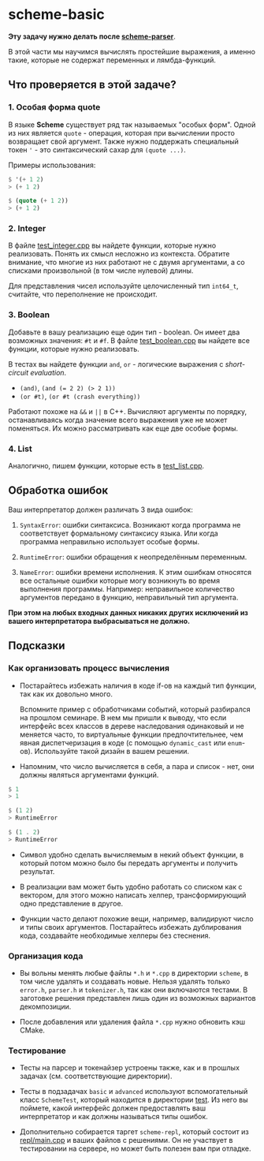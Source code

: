 # scheme-basic

**Эту задачу нужно делать после [scheme-parser](../parser/README.md)**.

В этой части мы научимся вычислять простейшие выражения, а именно такие, которые не содержат переменных и
лямбда-функций.

## Что проверяется в этой задаче?

### 1. Особая форма quote

В языке **Scheme** существует ряд так называемых "особых форм". Одной из них является `quote` - операция, которая при
вычислении просто возвращает свой аргумент. Также нужно поддержать специальный токен `'` - это синтаксический сахар
для `(quote ...)`.

Примеры использования:

```scheme
$ '(+ 1 2)
> (+ 1 2)

$ (quote (+ 1 2))
> (+ 1 2)
```

### 2. Integer

В файле [test_integer.cpp](./test_integer.cpp) вы найдете функции, которые нужно реализовать. Понять их смысл несложно из контекста.
Обратите внимание, что многие из них работают не с двумя аргументами, а со списками произвольной (в том числе нулевой)
длины.

Для представления чисел используйте целочисленный тип `int64_t`, считайте, что переполнение не происходит.

### 3. Boolean

Добавьте в вашу реализацию еще один тип - boolean. Он имеет два возможных значения: `#t` и `#f`. В
файле [test_boolean.cpp](./test_boolean.cpp) вы найдете все функции, которые нужно реализовать.

В тестах вы найдете функции `and`, `or` - логические выражения с _short-circuit evaluation_.

* `(and)`, `(and (= 2 2) (> 2 1))`
* `(or #t)`, `(or #t (crash everything))`

Работают похоже на `&&` и `||` в C++. Вычисляют аргументы по порядку, останавливаясь когда значение всего выражения уже
не может поменяться. Их можно рассматривать как еще две особые формы.

### 4. List

Аналогично, пишем функции, которые есть в [test_list.cpp](./test_list.cpp).

## Обработка ошибок

Ваш интерпретатор должен различать 3 вида ошибок:

1. `SyntaxError`: ошибки синтаксиса. Возникают когда программа не соответствует формальному синтаксису языка. Или когда
   программа неправильно использует особые формы.


2. `RuntimeError`: ошибки обращения к неопределённым переменным.


3. `NameError`: ошибки времени исполнения. К этим ошибкам относятся все остальные ошибки которые могу возникнуть во
   время выполнения программы. Например: неправильное количество аргументов передано в функцию, неправильный тип
   аргумента.

**При этом на любых входных данных никаких других исключений из вашего интерпретатора выбрасываться не должно.**

## Подсказки

### Как организовать процесс вычисления

* Постарайтесь избежать наличия в коде if-ов на каждый тип функции, так как их довольно много.

  Вспомните пример с обработчиками событий, который разбирался на прошлом семинаре. В нем мы пришли к выводу, что если
  интерфейс всех классов в дереве наследования одинаковый и не меняется часто, то виртуальные функции предпочтительнее,
  чем явная диспетчеризация в коде (с помощью `dynamic_cast` или `enum`-ов). Используйте такой дизайн в вашем решении.


* Напомним, что число вычисляется в себя, а пара и список - нет, они должны являться аргументами функций.

```scheme
$ 1
> 1

$ (1 2)
> RuntimeError

$ (1 . 2)
> RuntimeError
```

* Символ удобно сделать вычисляемым в некий объект функции, в который потом можно было бы передать аргументы и получить
  результат.

* В реализации вам может быть удобно работать со списком как с вектором, для этого можно написать хелпер,
  трансформирующий одно представление в другое.

* Функции часто делают похожие вещи, например, валидируют число и типы своих аргументов. Постарайтесь избежать
  дублирования кода, создавайте необходимые хелперы без стеснения.

### Организация кода

* Вы вольны менять любые файлы `*.h` и `*.cpp` в директории `scheme`, в том числе удалять и создавать новые. Нельзя
  удалять только `error.h`, `parser.h` и `tokenizer.h`, так как они включаются тестами. В заготовке решения представлен лишь один из возможных вариантов
  декомпозиции.

* После добавления или удаления файла `*.cpp` нужно обновить кэш CMake.

### Тестирование

* Тесты на парсер и токенайзер устроены также, как и в прошлых задачах (см. соответствующие директории).

* Тесты в подзадачах `basic` и `advanced` используют вспомогательный класс `SchemeTest`, который находится в директории [test](../test). Из него вы поймете, какой интерфейс должен предоставлять ваш интерпретатор и как должны называться типы ошибок.

* Дополнительно собирается таргет `scheme-repl`, который состоит из [repl/main.cpp](../repl/main.cpp) и
  ваших файлов с решениями. Он не участвует в тестировании на сервере, но может быть полезен вам при отладке.
